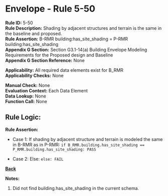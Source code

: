 
# Envelope - Rule 5-50  

**Rule ID:** 5-50  
**Rule Description:** Shading by adjacent structures and terrain is the same in the baseline and proposed.  
**Rule Assertion:** B-RMR building:has_site_shading = P-RMR building:has_site_shading  
**Appendix G Section:** Section G3.1-14(a) Building Envelope Modeling Requirements for the Proposed design and Baseline  
**Appendix G Section Reference:** None  

**Applicability:** All required data elements exist for B_RMR  
**Applicability Checks:**  None  

**Manual Check:** None  
**Evaluation Context:** Each Data Element  
**Data Lookup:** None  
**Function Call:** None  

## Rule Logic:  

**Rule Assertion:**  

- Case 1: If shading by adjacent structure and terrain is modeled the same in B-RMR as in P-RMR: `if B_RMR.building.has_site_shading == P_RMR.building.has_site_shading: PASS`

- Case 2: Else: `else: FAIL`

**[Back](../_toc.md)**

**Notes:**

1. Did not find building.has_site_shading in the current schema.
